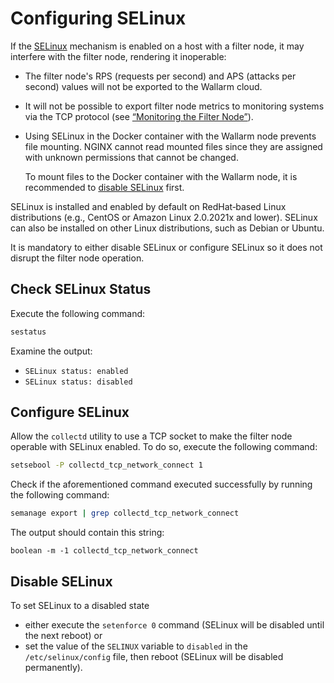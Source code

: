 [link-selinux]:     https://www.redhat.com/en/topics/linux/what-is-selinux
[doc-monitoring]:   monitoring/intro.md

# Configuring SELinux

If the [SELinux][link-selinux] mechanism is enabled on a host with a filter node, it may interfere with the filter node, rendering it inoperable:
* The filter node's RPS (requests per second) and APS (attacks per second) values will not be exported to the Wallarm cloud.
* It will not be possible to export filter node metrics to monitoring systems via the TCP protocol (see [“Monitoring the Filter Node”][doc-monitoring]).  
* Using SELinux in the Docker container with the Wallarm node prevents file mounting. NGINX cannot read mounted files since they are assigned with unknown permissions that cannot be changed.

    To mount files to the Docker container with the Wallarm node, it is recommended to [disable SELinux](#disable-selinux) first.


SELinux is installed and enabled by default on RedHat‑based Linux distributions (e.g., CentOS or Amazon Linux 2.0.2021x and lower). SELinux can also be installed on other Linux distributions, such as Debian or Ubuntu.  

It is mandatory to either disable SELinux or configure SELinux so it does not disrupt the filter node operation.

## Check SELinux Status

Execute the following command:

``` bash
sestatus
```

Examine the output:
* `SELinux status: enabled`
* `SELinux status: disabled`

## Configure SELinux

Allow the `collectd` utility to use a TCP socket to make the filter node operable with SELinux enabled. To do so, execute the following command:

``` bash
setsebool -P collectd_tcp_network_connect 1
```

Check if the aforementioned command executed successfully by running the following command:

``` bash
semanage export | grep collectd_tcp_network_connect
```

The output should contain this string:
```
boolean -m -1 collectd_tcp_network_connect
```

## Disable SELinux 

To set SELinux to a disabled state
*   either execute the `setenforce 0` command (SELinux will be disabled until the next reboot) or
*   set the value of the `SELINUX` variable to `disabled` in the `/etc/selinux/config` file, then reboot (SELinux will be disabled permanently).